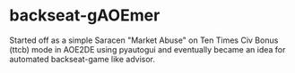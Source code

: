 # backseat-gAOEmer
Started off as a simple Saracen "Market Abuse" on Ten Times Civ Bonus (ttcb) mode in AOE2DE using pyautogui and eventually became an idea for automated backseat-game like advisor. 
